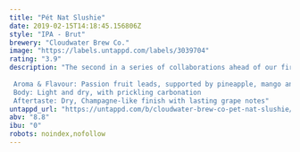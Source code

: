 ```yaml
---
title: "Pét Nat Slushie"
date: 2019-02-15T14:18:45.156806Z
style: "IPA - Brut"
brewery: "Cloudwater Brew Co."
image: "https://labels.untappd.com/labels/3039704"
rating: "3.9"
description: "The second in a series of collaborations ahead of our first festival, Friends & Family & Beer. This unusual beer, created with Evil Twin, fuses a tart, fruity kettle sour with the dryness and complex acidity of Champagne. We did this by blending a passion fruit, mango and pineapple sour with a grape juice-infused Brut IPA fermented using Champagne yeast.  Aroma & Flavour: Passion fruit leads, supported by pineapple, mango and grape, Buck's Fizz character, complex acidity Body: Light and dry, with prickling carbonation Aftertaste: Dry, Champagne-like finish with lasting grape notes"
untappd_url: "https://untappd.com/b/cloudwater-brew-co-pet-nat-slushie/3039704"
abv: "8.8"
ibu: "0"
robots: noindex,nofollow
---
```

